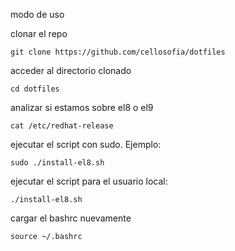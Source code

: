 modo de uso 

clonar el repo

`git clone https://github.com/cellosofia/dotfiles`

acceder al directorio clonado

`cd dotfiles`

analizar si estamos sobre el8 o el9

`cat /etc/redhat-release`

ejecutar el script con sudo. Ejemplo:

`sudo ./install-el8.sh`

ejecutar el script para el usuario local:

`./install-el8.sh`

cargar el bashrc nuevamente

`source ~/.bashrc`
